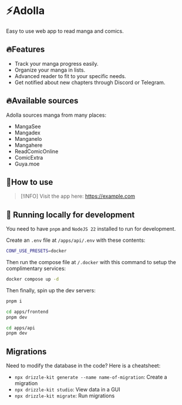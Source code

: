 # ⚡Adolla

Easy to use web app to read manga and comics.


## 🔥Features

- Track your manga progress easily.
- Organize your manga in lists.
- Advanced reader to fit to your specific needs.
- Get notified about new chapters through Discord or Telegram.


## 🔥Available sources

Adolla sources manga from many places:
- MangaSee
- Mangadex
- Manganelo
- Mangahere
- ReadComicOnline
- ComicExtra
- Guya.moe


## 🍄How to use

> [!INFO]
> Visit the app here: https://example.com


## 🧬 Running locally for development

You need to have `pnpm` and `NodeJS 22` installed to run for development.

Create an `.env` file at `/apps/api/.env` with these contents:
```sh
CONF_USE_PRESETS=docker
```

Then run the compose file at `/.docker` with this command to setup the complimentary services:
```sh
docker compose up -d
```

Then finally, spin up the dev servers:
```sh
pnpm i

cd apps/frontend
pnpm dev

cd apps/api
pnpm dev
```

## Migrations
Need to modify the database in the code? Here is a cheatsheet:
- `npx drizzle-kit generate --name name-of-migration`: Create a migration
- `npx drizzle-kit studio`: View data in a GUI
- `npx drizzle-kit migrate`: Run migrations
